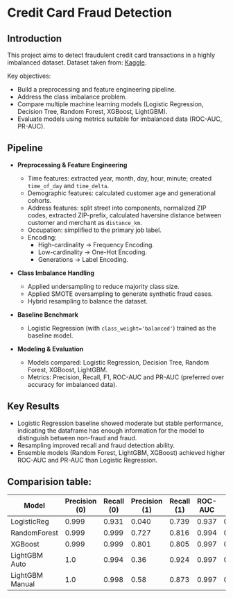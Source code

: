 # Credit Card Fraud Detection

## Introduction
This project aims to detect fraudulent credit card transactions in a highly imbalanced dataset.
Dataset taken from: [Kaggle](https://www.kaggle.com/datasets/kartik2112/fraud-detection).

Key objectives:
- Build a preprocessing and feature engineering pipeline.  
- Address the class imbalance problem.  
- Compare multiple machine learning models (Logistic Regression, Decision Tree, Random Forest, XGBoost, LightGBM).  
- Evaluate models using metrics suitable for imbalanced data (ROC-AUC, PR-AUC).  

## Pipeline
- **Preprocessing & Feature Engineering**  
  - Time features: extracted year, month, day, hour, minute; created `time_of_day` and `time_delta`.  
  - Demographic features: calculated customer age and generational cohorts.  
  - Address features: split street into components, normalized ZIP codes, extracted ZIP-prefix, calculated haversine distance between customer and merchant as `distance_km`.  
  - Occupation: simplified to the primary job label.  
  - Encoding:  
    - High-cardinality → Frequency Encoding.  
    - Low-cardinality → One-Hot Encoding.  
    - Generations → Label Encoding.  

- **Class Imbalance Handling**  
  - Applied undersampling to reduce majority class size.  
  - Applied SMOTE oversampling to generate synthetic fraud cases.  
  - Hybrid resampling to balance the dataset.  

- **Baseline Benchmark**  
  - Logistic Regression (with `class_weight='balanced'`) trained as the baseline model.  

- **Modeling & Evaluation**  
  - Models compared: Logistic Regression, Decision Tree, Random Forest, XGBoost, LightGBM.  
  - Metrics: Precision, Recall, F1, ROC-AUC and PR-AUC (preferred over accuracy for imbalanced data).  

## Key Results
- Logistic Regression baseline showed moderate but stable performance, indicating the dataframe has enough information for the model to distinguish between non-fraud and fraud.  
- Resampling improved recall and fraud detection ability.  
- Ensemble models (Random Forest, LightGBM, XGBoost) achieved higher ROC-AUC and PR-AUC than Logistic Regression.  

## Comparision table:
| Model          | Precision (0) | Recall (0) | Precision (1) | Recall (1) | ROC-AUC | PR-AUC |
|----------------|---------------|------------|---------------|------------|---------|--------|
| LogisticReg    | 0.999         | 0.931      | 0.040         | 0.739      | 0.937   | 0.147  |
| RandomForest   | 0.999         | 0.999      | 0.727         | 0.816      | 0.994   | 0.840  |
| XGBoost        | 0.999         | 0.999      | 0.801         | 0.805      | 0.997   | 0.873  |
| LightGBM Auto	 |	1.0					 |	0.994     | 0.36          | 0.924      |	0.997	 | 0.865  |
| LightGBM Manual|	1.0	         | 0.998	    | 0.58	        | 0.873	     | 0.997	 | 0.871  |

